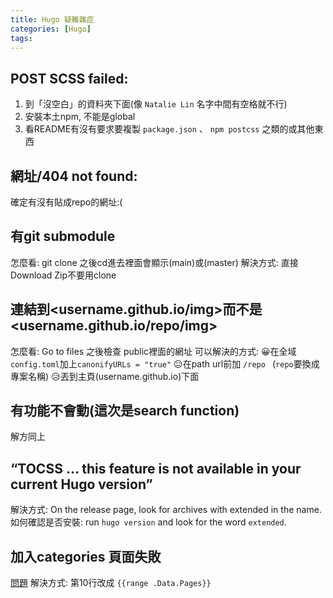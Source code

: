 ```yaml
---
title: Hugo 疑難雜症
categories: [Hugo]
tags:
---
```

## POST SCSS failed:
1. 到「沒空白」的資料夾下面(像 `Natalie Lin` 名字中間有空格就不行)
2. 安裝本土npm, 不能是global
3. 看README有沒有要求要複製 `package.json` 、 `npm postcss` 之類的或其他東西

## 網址/404 not found:
確定有沒有貼成repo的網址:(

## 有git submodule
怎麼看:
git clone 之後cd進去裡面會顯示(main)或(master)
解決方式:
直接Download Zip不要用clone

## 連結到<username.github.io/img>而不是<username.github.io/repo/img>
怎麼看:
Go to files 之後檢查 public裡面的網址
可以解決的方式:
😀在全域`config.toml`加上`canonifyURLs = "true"`
😐在path url前加 `/repo ` (`repo`要換成專案名稱)
😥丟到主頁(username.github.io)下面

## 有功能不會動(這次是search function)
解方同上

## “TOCSS … this feature is not available in your current Hugo version”
解決方式:
On the release page, look for archives with extended in the name.
如何確認是否安裝:
run `hugo version` and look for the word `extended`.

## 加入categories 頁面失敗
[問題](https://discourse.gohugo.io/t/tags-and-categories-dont-link-to-the-posts-under-that-category-or-tag/38107)
解決方式:
第10行改成 `{{range .Data.Pages}}`